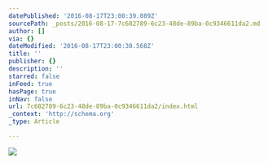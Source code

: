 ```yaml
---
datePublished: '2016-08-17T23:00:39.089Z'
sourcePath: _posts/2016-08-17-7c682789-6c23-48de-89ba-0c9346611da2.md
author: []
via: {}
dateModified: '2016-08-17T23:00:38.568Z'
title: ''
publisher: {}
description: ''
starred: false
inFeed: true
hasPage: true
inNav: false
url: 7c682789-6c23-48de-89ba-0c9346611da2/index.html
_context: 'http://schema.org'
_type: Article

---
```

![](https://the-grid-user-content.s3-us-west-2.amazonaws.com/90c8d741-21e4-4e9b-939a-720e764e4c56.png)